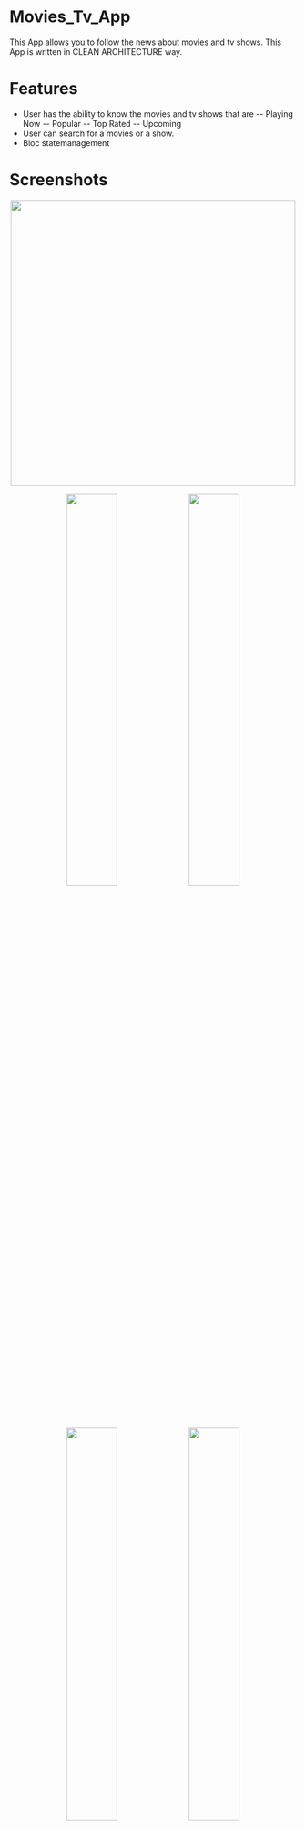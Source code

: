 # Movies_Tv_App
This App allows you to follow the news about movies and tv shows.
This App is written in CLEAN ARCHITECTURE way.

# Features
- User has the ability to know the movies and tv shows that are 
  -- Playing Now 
  -- Popular
  -- Top Rated
  -- Upcoming
- User can search for a movies or a show.
- Bloc statemanagement

# Screenshots

<p align="center"><img src='shopPics/shopGif.gif'height="500"/></p>
<p align="center">
  <img src='screenshots/movies_tv_1.png'width="42%"/>  
  <img src='screenshots/movies_tv_2.png'width="42%"/>  
  <img src='screenshots/movies_tv_3.png'width="42%"/>  
  <img src='screenshots/movies_tv_4.png'width="42%"/>  
  <img src='screenshots/movies_tv_5.png'width="42%"/>  
  <img src='screenshots/movies_tv_6.png'width="42%"/>  
  <img src='screenshots/movies_tv_7.png'width="42%"/>  
  <img src='screenshots/movies_tv_8.png'width="42%"/>  
  <img src='screenshots/movies_tv_9.png'width="42%"/>  
  <img src='screenshots/movies_tv_10.png'width="42%"/>  
  <img src='screenshots/movies_tv_11.png'width="42%"/>  
  <img src='screenshots/movies_tv_12.png'width="42%"/>  
  <img src='screenshots/movies_tv_13.png'width="42%"/>  
  <img src='screenshots/movies_tv_14.png'width="42%"/>  
  <img src='screenshots/movies_tv_15.png'width="42%"/>  
  <img src='screenshots/movies_tv_16.png'width="42%"/>  
</p>

## Getting Started

This project is a starting point for a Flutter application.

A few resources to get you started if this is your first Flutter project:

- [Lab: Write your first Flutter app](https://flutter.dev/docs/get-started/codelab)
- [Cookbook: Useful Flutter samples](https://flutter.dev/docs/cookbook)

For help getting started with Flutter, view our
[online documentation](https://flutter.dev/docs), which offers tutorials,
samples, guidance on mobile development, and a full API reference.

